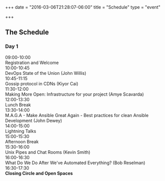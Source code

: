 +++
date = "2016-03-06T21:28:07-06:00"
title = "Schedule"
type = "event"

+++

<div class = "row">
  <div class = "col-md-12">
  </div>
</div>

<div class = "row">
  <div class = "col-md-12 col-md-offset-4">
    <h2>The Schedule</h2>
  </div>
</div>

<div class = "row">
  <div class = "col-md-6">
    <div class = "row">
      <div class = "col-md-12">
        <h3>Day 1</h3>
      </div>
    </div>
    <!-- this div is repeated for each timeslot -->
    <div class = "row">
      <div class = "col-md-4">
        <time>09:00-10:00</time>
      </div>
      <div class = "col-md-6 box">
        Registration and Welcome
      </div>
    </div> <!-- end timeslot div -->
    <!-- this div is repeated for each timeslot -->
    <div class = "row">
      <div class = "col-md-4">
        <time>10:00-10:45</time>
      </div>
      <div class = "col-md-6 box">
        DevOps State of the Union (John Willis)
      </div>
    </div> <!-- end timeslot div -->
    <!-- this div is repeated for each timeslot -->
    <div class = "row">
      <div class = "col-md-4">
        <time>10:45-11:15</time>
      </div>
      <div class = "col-md-6 box">
        Gossip protocol in CDNs (Kiyor Cai)
      </div>
    </div> <!-- end timeslot div -->
    <!-- this div is repeated for each timeslot -->
    <div class = "row">
      <div class = "col-md-4">
        <time>11:30-12:00</time>
      </div>
      <div class = "col-md-6 box">
        Making More Open: Infrastructure for your project (Amye Scavarda)
      </div>
    </div> <!-- end timeslot div -->
    <!-- this div is repeated for each timeslot -->
    <div class = "row">
      <div class = "col-md-4">
        <time>12:00-13:30</time>
      </div>
      <div class = "col-md-6 box">
        Lunch Break
      </div>
    </div> <!-- end timeslot div -->
    <!-- this div is repeated for each timeslot -->
    <div class = "row">
      <div class = "col-md-4">
        <time>13:30-14:00</time>
      </div>
      <div class = "col-md-6 box">
        M.A.G.A - Make Ansible Great Again - Best practices for clean Ansible Development (John Dewey)
      </div>
    </div> <!-- end timeslot div -->
    <!-- this div is repeated for each timeslot -->
    <div class = "row">
      <div class = "col-md-4">
        <time>14:00-15:00</time>
      </div>
      <div class = "col-md-6 box">
        Lightning Talks
      </div>
    </div> <!-- end timeslot div -->
    <!-- this div is repeated for each timeslot -->
    <div class = "row">
      <div class = "col-md-4">
        <time>15:00-15:30</time>
      </div>
      <div class = "col-md-6 box">
        Afternoon Break
      </div>
    </div> <!-- end timeslot div -->
    <!-- this div is repeated for each timeslot -->
    <div class = "row">
      <div class = "col-md-4">
        <time>15:30-16:00</time>
      </div>
      <div class = "col-md-6 box">
        Unix Pipes and Chat Rooms (Kevin Smith)
      </div>
    </div> <!-- end timeslot div -->
    <!-- this div is repeated for each timeslot -->
    <div class = "row">
      <div class = "col-md-4">
        <time>16:00-16:30</time>
      </div>
      <div class = "col-md-6 box">
        What Do We Do After We've Automated Everything? (Bob Reselman)
      </div>
    </div> <!-- end timeslot div -->
    <!-- this div is repeated for each timeslot -->
    <div class = "row">
      <div class = "col-md-4">
        <time>16:30-17:30</time>
      </div>
      <div class = "col-md-6 box">
        <strong>Closing Circle and Open Spaces</strong>
      </div>
    </div> <!-- end timeslot div -->
  </div><!-- end day 1 -->
</div>
